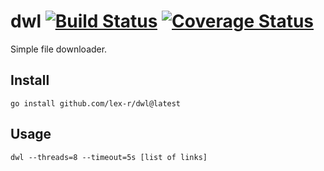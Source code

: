 # dwl [![Build Status](https://github.com/lex-r/dwl/workflows/build/badge.svg)](https://github.com/lex-r/dwl/actions) [![Coverage Status](https://coveralls.io/repos/github/lex-r/dwl/badge.svg?branch=master)](https://coveralls.io/github/lex-r/dwl?branch=master)

Simple file downloader.

## Install

```shell
go install github.com/lex-r/dwl@latest
```

## Usage

```shell
dwl --threads=8 --timeout=5s [list of links]
```
